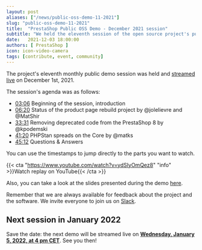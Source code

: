 ```yaml
---
layout: post
aliases: ["/news/public-oss-demo-11-2021"]
slug: "public-oss-demo-11-2021"
title:  "PrestaShop Public OSS Demo - December 2021 session"
subtitle: "We held the eleventh session of the open source project's public demo"
date:   2021-12-03 18:00:00
authors: [ PrestaShop ]
icon: icon-video-camera
tags: [contribute, event, community]
---
```


The project's eleventh monthly public demo session was held and [streamed live](https://www.youtube.com/watch?v=ydSIyOmQez8) on December 1st, 2021.

The session's agenda was as follows:

- [03:06](https://youtu.be/ydSIyOmQez8?t=186) Beginning of the session, introduction
- [06:20](https://youtu.be/ydSIyOmQez8?t=380) Status of the product page rebuild project by @jolelievre and @MatShir
- [33:31](https://youtu.be/ydSIyOmQez8?t=2011) Removing deprecated code from the PrestaShop 8 by @kpodemski
- [41:20](https://youtu.be/ydSIyOmQez8?t=2480) PHPStan spreads on the Core by @matks
- [45:12](https://youtu.be/ydSIyOmQez8?t=2712) Questions & Answers


You can use the timestamps to jump directly to the parts you want to watch.

{{< cta "https://www.youtube.com/watch?v=ydSIyOmQez8" "info" >}}Watch replay on YouTube{{< /cta >}}

Also, you can take a look at the slides presented during the demo [here](https://docs.google.com/presentation/d/1gPkjQw0QDr8Q7Rj0-jX7JVuyLYebseVbtuCV9zm__XQ/edit?usp=sharing).

Remember that we are always available for feedback about the project and the software. We invite everyone to join us on [Slack](https://www.prestashop-project.org/slack/).

## Next session in January 2022

Save the date: the next demo will be streamed live on [**Wednesday, January 5, 2022, at 4 pm CET**](https://www.youtube.com/watch?v=xgK_wPudibQ). See you then!
